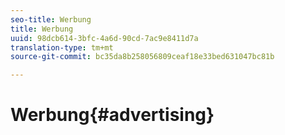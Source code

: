 ```yaml
---
seo-title: Werbung
title: Werbung
uuid: 98dcb614-3bfc-4a6d-90cd-7ac9e8411d7a
translation-type: tm+mt
source-git-commit: bc35da8b258056809ceaf18e33bed631047bc81b

---
```



# Werbung{#advertising}

